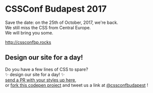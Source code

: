# CSSConf Budapest 2017
Save the date: on the 25th of October, 2017, we're back.   
We still miss the CSS from Central Europe.   
We will bring you some.   

http://cssconfbp.rocks

## Design our site for a day!
Do you have a few lines of CSS to spare?   
✨ design our site for a day! ✨   
[send a PR with your styles up here](https://github.com/bpweb/cssconfbp17/pulls),   
or [fork this codepen project](https://codepen.io/hubudibu/project/editor/ArNerq/) and tweet us a link at [@cssconfbudapest](https://twitter.com/cssconfbudapest) !
